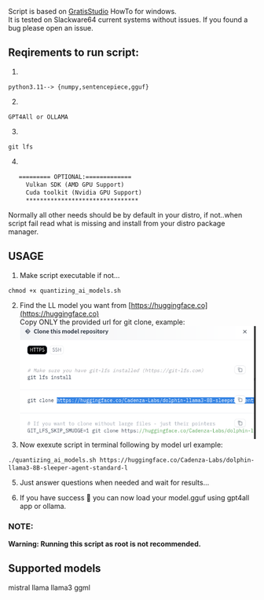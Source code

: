 Script is based on [GratisStudio](https://github.com/3Simplex/GratisStudio/blob/main/LlamaCpp/Quantizing_with_LlamaCpp.md) HowTo for windows.   
It is tested on Slackware64 current systems without issues. If you found a bug please open an issue. 

## Reqirements to run script:
1.
```
python3.11--> {numpy,sentencepiece,gguf}

```
2.
```
GPT4All or OLLAMA 
```
3.
```
git lfs 
```
4.
```
   ========= OPTIONAL:============= 
     Vulkan SDK (AMD GPU Support)  
     Cuda toolkit (Nvidia GPU Support) 
     ********************************   
```

Normally all other needs should be by default in your distro, if not..when script fail read what is missing and install from your distro package manager. 


## USAGE
1. Make script executable if not...<br>
```
chmod +x quantizing_ai_models.sh
```
2.  Find the LL model you want from [https://huggingface.co](https://huggingface.co)<br>
Copy ONLY the provided url for git clone, example: <br>
![copy url](./model-url.png)
3. Now exexute script in terminal following by model url example:
```
./quantizing_ai_models.sh https://huggingface.co/Cadenza-Labs/dolphin-llama3-8B-sleeper-agent-standard-l
```




5. Just answer questions when needed and wait for results...

6. If you have success 👊 you can now load your model.gguf using gpt4all app or ollama.

### NOTE:
**Warning: Running this script as root is not recommended.**

## Supported models
mistral
llama
llama3
ggml
